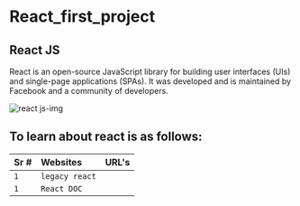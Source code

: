 # React_first_project
## React JS
React is an open-source JavaScript library for building user interfaces (UIs) and single-page applications (SPAs). It was developed and is maintained by Facebook and a community of developers.


![react js-img](https://github.com/habibhaseeb/React_first_project/assets/121166723/6570a915-999a-4b84-b0e2-c6f8daf0817f)

## To learn about react is as follows:


| Sr # | Websites     | URL's               |
| :-------- | :------- | :------------------------- |
| `1` | `legacy react` ||https://legacy.reactjs.org/docs/getting-started.html |  
| `1` | `React DOC` || https://react.dev/ | 
